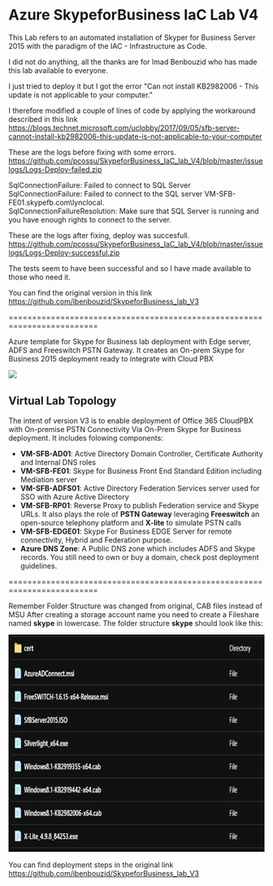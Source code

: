 # Azure SkypeforBusiness IaC Lab V4

This Lab refers to an automated installation of Skyper for Business Server 2015 with the paradigm of the IAC - Infrastructure as Code.

I did not do anything, all the thanks are for Imad Benbouzid who has made this lab available to everyone.

I just tried to deploy it but I got the error "Can not install KB2982006 - This update is not applicable to your computer."

I therefore modified a couple of lines of code by applying the workaround described in this link https://blogs.technet.microsoft.com/uclobby/2017/09/05/sfb-server-cannot-install-kb2982006-this-update-is-not-applicable-to-your-computer

These are the logs before fixing with some errors. https://github.com/pcossu/SkypeforBusiness_IaC_lab_V4/blob/master/issuelogs/Logs-Deploy-failed.zip

SqlConnectionFailure: Failed to connect to SQL Server
SqlConnectionFailure: Failed to connect to the SQL server VM-SFB-FE01.skypefb.com\lynclocal. 	 
SqlConnectionFailureResolution: Make sure that SQL Server is running and you have enough rights to connect to the server.

These are the logs after fixing, deploy was succesfull. https://github.com/pcossu/SkypeforBusiness_IaC_lab_V4/blob/master/issuelogs/Logs-Deploy-successful.zip

The tests seem to have been successful and so I have made available to those who need it.

You can find the original version in this link
https://github.com/ibenbouzid/SkypeforBusiness_lab_V3

=========================================================================


Azure template for Skype for Business lab deployment with Edge server, ADFS and Freeswitch PSTN Gateway. It creates an On-prem Skype for Business 2015 deployment ready to integrate with Cloud PBX

<a href="https://portal.azure.com/#create/Microsoft.Template/uri/https%3A%2F%2Fraw.githubusercontent.com%2Fpcossu%2FSkypeforBusiness_IaC_lab_V4%2Fmaster%2Fazuredeploy.json" target="_blank">
    <img src="http://azuredeploy.net/deploybutton.png"/> </a>

## Virtual Lab Topology

The intent of version V3 is to enable deployment of Office 365 CloudPBX with On-premise PSTN Connectivity Via On-Prem Skype for Business deployment. It includes folowing components:

- **VM-SFB-AD01**: Active Directory Domain Controller, Certificate Authority and Internal DNS roles
- **VM-SFB-FE01**: Skype for Business Front End Standard Edition including Mediation server
- **VM-SFB-ADFS01**: Active Directory Federation Services server used for SSO with Azure Active Directory
- **VM-SFB-RP01**: Reverse Proxy to publish Federation service and Skype URLs. It also plays the role of **PSTN Gateway** leveraging **Freeswitch** an open-source telephony platform and **X-lite** to simulate PSTN calls
- **VM-SFB-EDGE01**: Skype For Business EDGE Server for remote connectivity, Hybrid and Federation purpose.
- **Azure DNS Zone**: A Public DNS zone which includes ADFS and Skype records. You still need to own or buy a domain, check post deployment guidelines.

=========================================================================

Remember Folder Structure was changed from original, CAB files instead of MSU
After creating a storage account name you need to create a Fileshare named **skype** in lowercase.
The folder structure **skype** should look like this:

<a >
<img src="https://raw.githubusercontent.com/pcossu/SkypeforBusiness_IaC_lab_V4/master/images/FolderStructure2.jpg" width="612" height="428"/>
</a>



You can find deployment steps in the original link https://github.com/ibenbouzid/SkypeforBusiness_lab_V3





